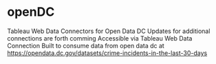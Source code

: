# openDC
Tableau Web Data Connectors for Open Data DC
Updates for additional connections are forth comming
Accessible via Tableau Web Data Connection
Built to consume data from open data dc at https://opendata.dc.gov/datasets/crime-incidents-in-the-last-30-days
